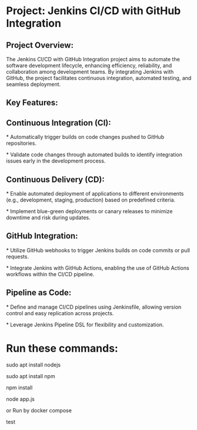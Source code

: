 <h1> Project:  Jenkins CI/CD with GitHub Integration </h1> 

<h2> Project Overview: </h2>
<p>The Jenkins CI/CD with GitHub Integration project aims to automate the software development lifecycle, enhancing efficiency, reliability, and collaboration among development teams. By integrating Jenkins with GitHub, the project facilitates continuous integration, automated testing, and seamless deployment.</p>


<h2>Key Features:</h2>

<h2>Continuous Integration (CI):</h2>
<p>* Automatically trigger builds on code changes pushed to GitHub repositories.</p>
<p>* Validate code changes through automated builds to identify integration issues early in the development process.</p>

<h2>Continuous Delivery (CD):</h2>
<p>* Enable automated deployment of applications to different environments (e.g., development, staging, production) based on predefined criteria.</p>
<p>* Implement blue-green deployments or canary releases to minimize downtime and risk during updates.</p>

<h2>GitHub Integration:</h2>
<p>* Utilize GitHub webhooks to trigger Jenkins builds on code commits or pull requests.</p>
<p>* Integrate Jenkins with GitHub Actions, enabling the use of GitHub Actions workflows within the CI/CD pipeline.</p>

<h2>Pipeline as Code:</h2>
<p>* Define and manage CI/CD pipelines using Jenkinsfile, allowing version control    and easy replication across projects.</p>
<p>* Leverage Jenkins Pipeline DSL for flexibility and customization.</p>


<h1>Run these commands: </h1>
<p>sudo apt install nodejs</p>

<p>sudo apt install npm</p>

<p>npm install</p>

<p>node app.js</p>

<p>or Run by docker compose</p>

<p>test</p>


